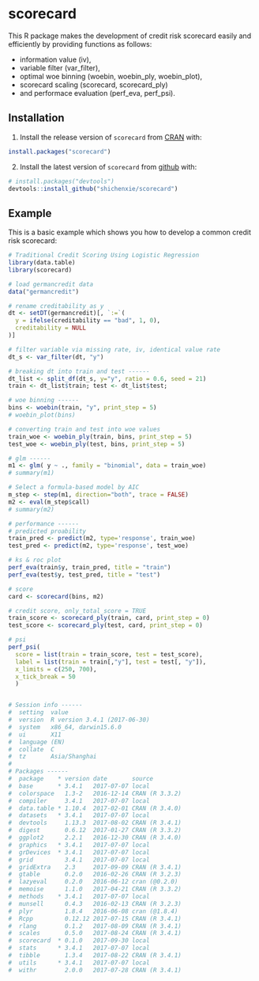 # scorecard

This R package makes the development of credit risk scorecard easily and efficiently by providing functions as follows: 
- information value (iv), 
- variable filter (var_filter), 
- optimal woe binning (woebin, woebin_ply, woebin_plot), 
- scorecard scaling (scorecard, scorecard_ply) 
- and performace evaluation (perf_eva, perf_psi).

## Installation

1. Install the release version of `scorecard` from [CRAN](https://cran.r-project.org/package=scorecard) with:
``` r
install.packages("scorecard")
```

2. Install the latest version of `scorecard` from [github](https://github.com/ShichenXie/scorecard) with:
``` r
# install.packages("devtools")
devtools::install_github("shichenxie/scorecard")
```

## Example

This is a basic example which shows you how to develop a common credit risk scorecard:

``` r
# Traditional Credit Scoring Using Logistic Regression
library(data.table)
library(scorecard)

# load germancredit data
data("germancredit")

# rename creditability as y
dt <- setDT(germancredit)[, `:=`(
  y = ifelse(creditability == "bad", 1, 0),
  creditability = NULL
)]

# filter variable via missing rate, iv, identical value rate
dt_s <- var_filter(dt, "y")

# breaking dt into train and test ------
dt_list <- split_df(dt_s, y="y", ratio = 0.6, seed = 21)
train <- dt_list$train; test <- dt_list$test;

# woe binning ------
bins <- woebin(train, "y", print_step = 5)
# woebin_plot(bins)

# converting train and test into woe values
train_woe <- woebin_ply(train, bins, print_step = 5)
test_woe <- woebin_ply(test, bins, print_step = 5)

# glm ------
m1 <- glm( y ~ ., family = "binomial", data = train_woe)
# summary(m1)

# Select a formula-based model by AIC
m_step <- step(m1, direction="both", trace = FALSE)
m2 <- eval(m_step$call)
# summary(m2)

# performance ------
# predicted proability
train_pred <- predict(m2, type='response', train_woe)
test_pred <- predict(m2, type='response', test_woe)

# ks & roc plot
perf_eva(train$y, train_pred, title = "train")
perf_eva(test$y, test_pred, title = "test")

# score
card <- scorecard(bins, m2)

# credit score, only_total_score = TRUE
train_score <- scorecard_ply(train, card, print_step = 0)
test_score <- scorecard_ply(test, card, print_step = 0)

# psi
perf_psi(
  score = list(train = train_score, test = test_score),
  label = list(train = train[,"y"], test = test[, "y"]),
  x_limits = c(250, 700),
  x_tick_break = 50
  )


# Session info ------
#  setting  value                       
#  version  R version 3.4.1 (2017-06-30)
#  system   x86_64, darwin15.6.0        
#  ui       X11                         
#  language (EN)                        
#  collate  C                           
#  tz       Asia/Shanghai               
# 
# Packages ------
#  package    * version date       source        
#  base       * 3.4.1   2017-07-07 local         
#  colorspace   1.3-2   2016-12-14 CRAN (R 3.3.2)
#  compiler     3.4.1   2017-07-07 local         
#  data.table * 1.10.4  2017-02-01 CRAN (R 3.4.0)
#  datasets   * 3.4.1   2017-07-07 local         
#  devtools     1.13.3  2017-08-02 CRAN (R 3.4.1)
#  digest       0.6.12  2017-01-27 CRAN (R 3.3.2)
#  ggplot2      2.2.1   2016-12-30 CRAN (R 3.4.0)
#  graphics   * 3.4.1   2017-07-07 local         
#  grDevices  * 3.4.1   2017-07-07 local         
#  grid         3.4.1   2017-07-07 local         
#  gridExtra    2.3     2017-09-09 CRAN (R 3.4.1)
#  gtable       0.2.0   2016-02-26 CRAN (R 3.2.3)
#  lazyeval     0.2.0   2016-06-12 cran (@0.2.0) 
#  memoise      1.1.0   2017-04-21 CRAN (R 3.3.2)
#  methods    * 3.4.1   2017-07-07 local         
#  munsell      0.4.3   2016-02-13 CRAN (R 3.2.3)
#  plyr         1.8.4   2016-06-08 cran (@1.8.4) 
#  Rcpp         0.12.12 2017-07-15 CRAN (R 3.4.1)
#  rlang        0.1.2   2017-08-09 CRAN (R 3.4.1)
#  scales       0.5.0   2017-08-24 CRAN (R 3.4.1)
#  scorecard  * 0.1.0   2017-09-30 local         
#  stats      * 3.4.1   2017-07-07 local         
#  tibble       1.3.4   2017-08-22 CRAN (R 3.4.1)
#  utils      * 3.4.1   2017-07-07 local         
#  withr        2.0.0   2017-07-28 CRAN (R 3.4.1)
```
